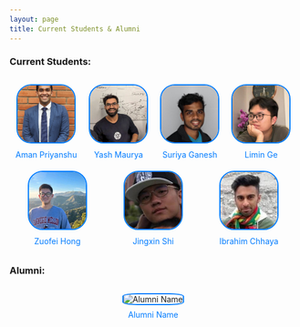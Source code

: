 ```yaml
---
layout: page
title: Current Students & Alumni
---
```


<style>
  .profile-container {
    display: flex;
    flex-wrap: wrap;
    justify-content: space-around;
    margin-top: 20px;
  }
  .profile {
    text-align: center;
    margin: 10px;
  }
  .profile img {
    width: 100px;
    height: 100px;
    border-radius: 25%;
    border: 2px solid #007bff;
    object-fit: cover;
  }
  .profile a {
    display: block;
    margin-top: 8px;
    color: #007bff;
    text-decoration: none;
  }
</style>

<h3>Current Students:</h3>
<div class="profile-container">
  <!-- Example student profile -->
  <div class="profile">
    <img src="/assets/img/student/AmanPriyanshuCropped.jpg" alt="Aman Priyanshu">
    <a href="https://amanpriyanshu.github.io/" target="_blank">Aman Priyanshu</a>
  </div>
  <div class="profile">
    <img src="/assets/img/student/yash.jpeg" alt="Yash Maurya">
    <a href="https://yashmaurya.com/" target="_blank">Yash Maurya</a>
  </div>
  <div class="profile">
    <img src="/assets/img/student/suriya.jpg" alt="Suriya Ganesh">
    <a href="https://www.linkedin.com/in/suriya-ganesh/" target="_blank">Suriya Ganesh</a>
  </div>
  <div class="profile">
    <img src="/assets/img/student/limin.jpg" alt="Limin Ge">
    <a href="https://www.linkedin.com/in/limin-ge-573b4b28a/" target="_blank">Limin Ge</a>
  </div>
  <div class="profile">
    <img src="/assets/img/student/zuofei.jpg" alt="Zuofei Hong">
    <a href="https://www.linkedin.com/in/zuofei-hong-832ab719b/" target="_blank">Zuofei Hong</a>
  </div>
  <div class="profile">
    <img src="/assets/img/student/Jingxin.jpg" alt="Jingxin Shi">
    <a href="https://www.linkedin.com/in/jingxinshi/" target="_blank">Jingxin Shi</a>
  </div>
  <div class="profile">
    <img src="/assets/img/student/ibrahim.jpg" alt="Ibrahim Chhaya">
    <a href="https://www.linkedin.com/in/ibrahimchhaya/" target="_blank">Ibrahim Chhaya</a>
  </div>
  
  <!-- Add more student profiles here -->
</div>

<h3>Alumni:</h3>
<div class="profile-container">
  <!-- Example alumni profile -->
  <div class="profile">
    <img src="/path/to/alumni-image.jpg" alt="Alumni Name">
    <a href="https://www.linkedin.com/in/alumni" target="_blank">Alumni Name</a>
  </div>
  <!-- Add more alumni profiles here -->
</div>
